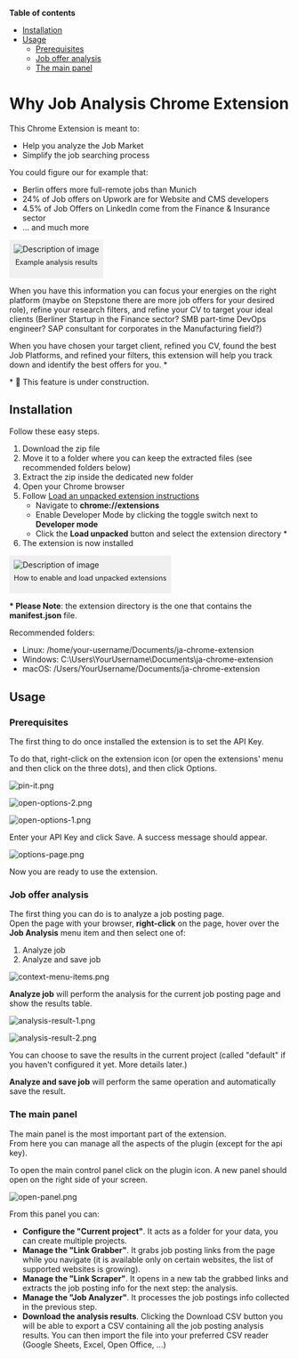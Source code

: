 **Table of contents**
* [Installation](#installation)
* [Usage](#usage)
  * [Prerequisites](#prerequisites)
  * [Job offer analysis](#job-offer-analysis)
  * [The main panel](#the-main-panel)

# Why Job Analysis Chrome Extension
This Chrome Extension is meant to:
* Help you analyze the Job Market 
* Simplify the job searching process

You could figure our for example that:
* Berlin offers more full-remote jobs than Munich
* 24% of Job offers on Upwork are for Website and CMS developers
* 4.5% of Job Offers on LinkedIn come from the Finance & Insurance sector
* ... and much more

<div style="background-color: #f0f0f0; display: inline-block; padding: 0.5rem;">
    <img src="img/example-charts.jpeg" alt="Description of image">
    <p style="font-size: 0.8rem; text-align: center; margin-top: 0.5rem;">Example analysis results</p>
</div>

When you have this information you can focus your energies on the right platform 
(maybe on Stepstone there are more job offers for your desired role),
refine your research filters, and refine your CV to target your ideal clients 
(Berliner Startup in the Finance sector? SMB part-time DevOps engineer? SAP consultant for corporates in the Manufacturing field?)

When you have chosen your target client, refined you CV, found the best Job Platforms, and refined your filters,
this extension will help you track down and identify the best offers for you. *

\* 🚧 This feature is under construction.

## Installation
Follow these easy steps.

1. Download the zip file
2. Move it to a folder where you can keep the extracted files (see recommended folders below)
3. Extract the zip inside the dedicated new folder
4. Open your Chrome browser
5. Follow [Load an unpacked extension instructions](https://developer.chrome.com/docs/extensions/get-started/tutorial/hello-world#load-unpacked)
   * Navigate to **chrome://extensions**
   * Enable Developer Mode by clicking the toggle switch next to **Developer mode**
   * Click the **Load unpacked** button and select the extension directory *
6. The extension is now installed

<div style="background-color: #f0f0f0; display: inline-block; padding: 0.5rem;">
    <img src="img/install-steps.png" alt="Description of image">
    <p style="font-size: 0.8rem; text-align: center; margin-top: 0.5rem;">How to enable and load unpacked extensions</p>
</div>

**\* Please Note**: the extension directory is the one that contains the **manifest.json** file.

Recommended folders:
* Linux: /home/your-username/Documents/ja-chrome-extension
* Windows: C:\Users\YourUsername\Documents\ja-chrome-extension
* macOS: /Users/YourUsername/Documents/ja-chrome-extension

## Usage

### Prerequisites
The first thing to do once installed the extension is to set the API Key.

To do that, right-click on the extension icon (or open the extensions' menu and then click on the three dots), and then click Options.

![pin-it.png](img/pin-it.png)

![open-options-2.png](img/open-options-2.png)

![open-options-1.png](img/open-options-1.png)

Enter your API Key and click Save. A success message should appear.

![options-page.png](img/options-page.png)

Now you are ready to use the extension.

### Job offer analysis
The first thing you can do is to analyze a job posting page.\
Open the page with your browser, **right-click** on the page, hover over the **Job Analysis** menu item and then select one of:
1. Analyze job
2. Analyze and save job

![context-menu-items.png](img/context-menu-items.png)

**Analyze job** will perform the analysis for the current job posting page and show the results table.

![analysis-result-1.png](img/analysis-result-1.png)

![analysis-result-2.png](img/analysis-result-2.png)

You can choose to save the results in the current project (called "default" if you haven't configured it yet. More details later.)

**Analyze and save job** will perform the same operation and automatically save the result.

### The main panel
The main panel is the most important part of the extension.\
From here you can manage all the aspects of the plugin (except for the api key).

To open the main control panel click on the plugin icon.
A new panel should open on the right side of your screen.

![open-panel.png](img/open-panel.png)

From this panel you can:
* **Configure the "Current project"**. It acts as a folder for your data, you can create multiple projects.
* **Manage the "Link Grabber"**. It grabs job posting links from the page while you navigate (it is available only on certain websites, the list of supported websites is growing).
* **Manage the "Link Scraper"**. It opens in a new tab the grabbed links and extracts the job posting info for the next step: the analysis.
* **Manage the "Job Analyzer"**. It processes the job postings info collected in the previous step.
* **Download the analysis results**. Clicking the Download CSV button you will be able to export a CSV containing all the job posting analysis results. You can then import the file into your preferred CSV reader (Google Sheets, Excel, Open Office, ...)